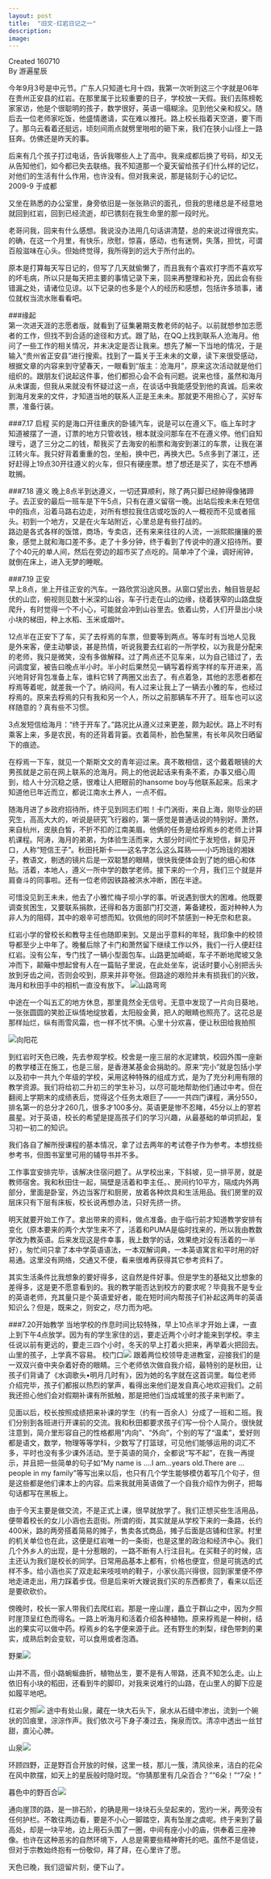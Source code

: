 ```yaml
---
layout: post
title:  "旧文-红岩日记之一"
description: 
image: 
---
```


Created 160710  
By 游遍星辰







今年9月3号是中元节。广东人只知道七月十四，我第一次听到这三个字就是06年在贵州正安县的红岩。在那里属于比较重要的日子，学校放一天假。我们去陈榜乾家家访，他是个很聪明的孩子，数学很好，英语一塌糊涂。见到他父亲和叔父。随后去一位老师家吃饭，他盛情邀请，实在难以推托。路上校长指着天空道，要下雨了。那乌云看着还挺远，顷刻间雨点就劈里啪啦的砸下来，我们在狭小山径上一路狂奔。仿佛还是昨天的事。

后来有几个孩子打过电话，告诉我哪些人上了高中。我来成都后换了号码，却又无从告知他们，如今都已失去联络。我不知道那一个夏天留给孩子们什么样的记忆，对他们的生活有什么作用，也许没有。但对我来说，那是铭刻于心的记忆。
  2009-9 于成都

又坐在熟悉的办公室里，身旁依旧是一张张熟识的面孔，但我的思绪总是不经意地就回到红岩，回到已经流逝，却已镌刻在我生命里的那一段时光。  

老哥问我，回来有什么感想。我说没办法用几句话讲清楚，总的来说过得很充实。的确，在这一个月里，有快乐，欣慰，惊喜，感动，也有迷惘，失落，担忧，可谓百般滋味在心头。但始终觉得，我所得到的远大于所付出的。  

原本是打算每天写日记的，但写了几天就偷懒了，而且我有个喜欢打字而不喜欢写的坏毛病，所以只是每天把主要的事情记录下来，回来再整理和补充，因此会有些错漏之处，请诸位见谅。以下记录的也多是个人的经历和感想，包括许多琐事，诸位就权当流水账看看吧。

###缘起  
第一次进天涯的志愿者版，就看到了征集暑期支教老师的帖子。以前就想参加志愿者的工作，但找不到合适的途径和方式。跟了贴，在QQ上找到联系人沧海月。他问了一些工作的相关情况，并未决定是否让我来。想先了解一下当地的情况，于是输入“贵州省正安县”进行搜索。找到了一篇关于王未未的文章，读下来很受感动，根据文章的内容来到守望春天，一眼看到“版主：沧海月”，原来这次活动就是他们组织的。跟朋友们说起这件事，他们都担心会不会有问题。说来也怪，虽然和海月从未谋面，但我从来就没有怀疑过这一点，在谈话中我能感受到他的真诚。后来收到海月发来的文件，才知道当地的联系人正是王未未。那就更不用担心了，买好车票，准备行装。

###7.17 启程
买的是海口开往重庆的卧铺汽车，说是可以在遵义下。临上车时才知道被摆了一道，订票的地方只管收钱，根本就没问那车在不在遵义停。他们自知理亏，退了三分之二的钱，帮我买了去海安的船票和海安到湛江的车票，让我在湛江转火车。我只好背着重重的包，坐船，换中巴，再换大巴。5点多到了湛江，还好赶得上19点30开往遵义的火车，但只有硬座票。想了想还是买了，实在不想再耽搁。

###7.18 遵义
晚上8点半到达遵义，一切还算顺利，除了两只脚已经肿得像猪蹄子。去正安的最后一班车是下午5点，只有在遵义留宿一晚。出站后按未未在短信中的指点，沿着马路右边走，对所有想拉我住店或吃饭的人一概视而不见或者摇头。初到一个地方，又是在火车站附近，心里总是有些打战的。  
路边是各式各样的饭馆，商场，专卖店，还有来来往往的人流，一派熙熙攘攘的景象，感觉上就和海口差不多。走了十多分钟，终于看到了传说中的遵义招待所。要了个40元的单人间，然后在旁边的超市买了点吃的。简单冲了个澡，调好闹钟，就倒在床上，进入无梦的睡眠。

###7.19 正安  
早上8点，坐上开往正安的汽车。一路欣赏沿途风景。从窗口望出去，触目皆是起伏的山峦，俯视则见数十米深的山谷，车子行走在山的边缘，绕着狭窄的山路盘旋爬升，有时觉得一个不小心，可能就会冲到山谷里去。依着山势，人们开垦出小块小块的梯田，种上水稻、玉米或烟叶。  

12点半在正安下了车，买了去桴焉的车票，但要等到两点。等车时有当地人见我是外来客，便主动攀谈，甚是热情，听说我要去红岩的一所学校，以为我是分配来的老师，我只是微笑，没有多做解释。过了两点还不见车来，以为自己错过了，去问调度室，被告曰晚点半小时。半小时后果然见一辆写着桴焉字样的车开进来，高兴地背好背包准备上车，谁料它转了两圈又出去了。有点着急，其他的志愿者都在桴焉等着呢，就差我一个了。纳闷间，有人过来让我上了一辆去小雅的车，也经过桴焉的。原来去桴焉的只有我和另一个人，所以之前那辆车不开了。班车也可以这样随意的？真有些不习惯。  

3点发短信给海月：“终于开车了。”路况比从遵义过来更差，颇为起伏。路上不时有乘客上来，多是农民，有的还背着背篓。衣着简朴，脸色黧黑，有长年风吹日晒留下的痕迹。  

在桴焉一下车，就见一个斯斯文文的青年迎过来。真不敢相信，这个戴着眼镜的大男孩就是之前在网上联系的沧海月。网上的他说起话来有条不紊，办事又细心周到，给人十分沉稳之感，很难让人把眼前的hansome boy与他联系起来。后来才知道他已年近而立，都说江南水土养人，一点不假。  

随海月进了乡政府招待所，终于见到同志们啦！卡门涡街，来自上海，刚毕业的研究生，高高大大的，听说是研究飞行器的，第一感觉是普通话说的特别好。萧然，来自杭州，皮肤白皙，不折不扣的江南美眉。他俩的任务是给桴焉乡的老师上计算机课程。阿涛，海月的弟弟，为体验生活而来，大部分时间忙于发短信，鲜见开口，人称“短信王子”。秋田托斯卡——这名字怎么这么耳熟——小巧玲珑的湘妹子，教语文，剔透的镜片后是一双聪慧的眼睛，很快我便体会到了她的细心和体贴。活着，本地人，遵义一所中学的数学老师。接下来的一个月，我们三个就是并肩奋斗的同事啦。还有一位老师因铁路被洪水冲断，困在半途。

可惜没见到王未未，他去了小雅忙梅子坝小学的事。听说遇到很大的困难。他既要调查贫困生，又要联系捐款，还得和各方面部门打交道，筹备建校，面对种种人为非人为的阻碍，其中的艰辛可想而知。钦佩他的同时不禁感到一种无奈和悲哀。

红岩小学的曾校长和教导主任也随即来到。又是出乎意料的年轻，我印象中的校领导都至少上中年了。晚餐后除了卡门和萧然留下继续工作以外，我们一行人便赶往红岩。没有公车，专门找了一辆小型面包车。山路更加崎岖，车子不断地爬坡又急冲而下，颠簸中想起曾有人在一篇贴子里说，在此处坐车，说话时要小心别把舌头放到牙齿之间，否则会咬到，原来并非夸张。但路途的艰险并未有损我们的兴致，海月和秋田手中的相机一直没有放下。
![山路弯弯](http://blueseach.blogbus.com/files/11873340726.jpg)

中途在一个叫五汇的地方休息，那里竟然全无信号。无意中发现了一片向日葵地，一张张圆圆的笑脸正纵情地绽放着，太阳般金黄，把人的眼睛也照亮了。这花总是那样灿烂，纵有雨雪风霜，也一样不忧不惧。心里十分欢喜，便让秋田给我拍照

 
![向阳花](http://blueseach.blogbus.com/files/11873340721.jpg)

到红岩时天色已晚，先去参观学校。校舍是一座三层的水泥建筑，校园外围一座新的教学楼正在施工，也是三层，是香港某基金会捐助的。原来“完小”就是包括小学以及初中一共九个年级的学校，采用这种特殊的组成方式，是为了充分利用有限的教学资源。我们将给初二升初三的学生补习，以尽可能地帮助他们通过中考。但在翻阅上学期末的成绩表后，觉得这个任务太艰巨了——一共四门课程，满分550，排名第一的总分才260几，很多才100多分。英语更是惨不忍睹，45分以上的寥若晨星。对于英语，校长的希望是提高孩子们的学习兴趣，从最基础的单词抓起，复习初一初二的知识。  

我们各自了解所授课程的基本情况，拿了过去两年的考试卷子作为参考。本想找些参考书，但图书室里可用的辅导书并不多。  

工作事宜安排完毕，该解决住宿问题了。从学校出来，下斜坡，见一排平房，就是教师宿舍。我和秋田住一起，隔壁是活着和李主任。、房间约10平方，隔成内外两部分，里面是卧室，外边当客厅和厨房，放着各种炊具和生活用品。我们房里的双层床只有下层有床板，校长说再想办法，只好先挤一挤。

明天就要开始工作了。拿出带来的资料，做点准备。由于临行前才知道教学安排有变化（原本要来的两个大学生来不了，活着和PUMA是临时找来的，所以我由教数学改为教英语。后来发现这是件幸事，我上数学的话，效果绝对没有活着的一半好），匆忙间只拿了本中学英语语法，一本双解词典，一本英语寓言和平时用的好易通。这里没有网络，交通又不便，看来很难再获得其它参考资料了。

其实生活条件比我想象的要好得多，这自然是件好事。但是学生的基础又比想象的差得多，这是更不愿意看到的。我的教学能否达到校方的要求呢？毕竟我不是专业的英语老师，充其量只是个英语爱好者，能在短时间内帮孩子们补起这两年的英语知识么？但是，既来之，则安之，尽力而为吧。
 
###7.20开始教学
当地学校的作息时间比较特殊，早上10点半才开始上课，一直上到下午4点放学。因为有的学生家住的远，要走近两个小时才能来到学校。李主任说以前有更远的，要走三四个小时，冬天的早上打着火把来，再举着火把回去。山里的孩子，上学真不容易。
 校门口![](http://blueseach.blogbus.com/files/11873340726.jpg)
跟着两位校领导走进教室，迎接我们的是一双双兴奋中夹杂着好奇的眼睛。三个老师依次做自我介绍，最特别的是秋田，让孩子们背诵了《水调歌头•明月几时有》，因为她的名字就在这首词里。每位老师介绍完毕，孩子们都报以热烈的掌声，看得出来他们是发自真心地欢迎我们。之前我还担心他们会对假期补课有所抵触，那是把他们当成城里的孩子来判断了。
 
见面以后，校长按照成绩把来补课的学生（约有一百余人）分成了一班和二班。我们分别到各班进行开课前的交流。我和秋田都要求孩子们写一份个人简介。很快就注意到，简介里形容自己的性格都用“内向”、“外向”，个别的写了“温柔”，爱好则都是语文，数学，物理等等学科，少数写了打篮球，可见他们能够运用的词汇不多，平时也没有多少课外活动。至于英语的简介，全都说“写不起”，在我一再提示，并且把一些简单的句子如“My name is ….I am…years old.There are …people in my family”等写出来以后，也只有几个学生能够模仿着写几个句子，但是这些都是他们课本上的内容。后来我就用英语做了一个自我介绍作为例子，把每句话都写在黑板上。

由于今天主要是做交流，不是正式上课，很早就放学了。我们正想买些生活用品，便带着校长的女儿小涵也去逛街。所谓的街，其实就是从学校下来的一条路，长约400米，路的两旁搭着简易的摊子，售卖各式商品，摊子后面是店铺和住家。村里的机关单位也在此，这便是红岩唯一的一条街，也是这里的政治和经济中心。我们几个外乡人的出现，是十分惹眼的，一路不断有人行注目礼。在买鞋子的时候，店主还认为我们是校长的同学。日常用品基本上都有，价格也便宜，但是可挑选的式样不多。给小涵也买了双走起来吱吱响的鞋子，小家伙高兴得很，回到家里便不停地走进走出，用力踩着步伐。但是后来听大嫂说我们买的东西都贵了，看来以后还是要砍砍价。
 
傍晚时，校长一家人带我们去爬红岩。那是一座山崖，矗立于群山之中，因为夕照时崖顶呈红色而得名。一路上听海月和活着介绍各种植物。原来桴焉是一种树，结出的果实可以做中药。桴焉乡的名字便来源于此。还有野生的刺梨，绿色带刺的果实，成熟后刺会变软，可以食用或者泡酒。

野果![](http://blueseach.blogbus.com/files/11873340726.jpg)
 
 山并不高，但小路蜿蜒曲折，植物丛生，要不是有人带路，还真不知怎么走。山上依旧有小块的稻田，还看到牛的脚印，对我来说难行的山路，在山里人的脚下应是如履平地吧。  

红岩夕照![](http://blueseach.blogbus.com/files/11873340726.jpg)
 途中有处山泉，藏在一块大石头下，泉水从石缝中渗出，流到一个碗状的凹痕里，淙淙作声。我们依次弓下身子凑过去，掬泉而饮。清凉中透出一丝甘甜，直沁心脾。

山泉![](http://blueseach.blogbus.com/files/11873340726.jpg)
 
环顾四野，正是野百合开放的时候，这里一枝，那儿一簇，清风徐来，洁白的花朵在风中款摆，如天上的星辰般时隐时现。“你猜那里有几朵百合？”“6朵！”“7朵！”

 暮色中的野百合![](http://blueseach.blogbus.com/files/11873340726.jpg)
 
通向崖顶的路，是一排石阶，的确是用一块块石头垒起来的，宽约一米，两旁没有任何护栏。不敢往两边看，要是不小心一脚踏空，真有坠崖之虞呢。终于来到了最高处，却是一块平地，边上用石头围了一圈，中间有座小小的庙，供奉着三座神像。也许在这种恶劣的自然环境下，人总是需要些精神寄托的吧。虽然不是信徒，但对于宗教始终抱有一份敬仰，拜了拜，在心里许了愿。

天色已晚，我们逗留片刻，便下山了。
 

